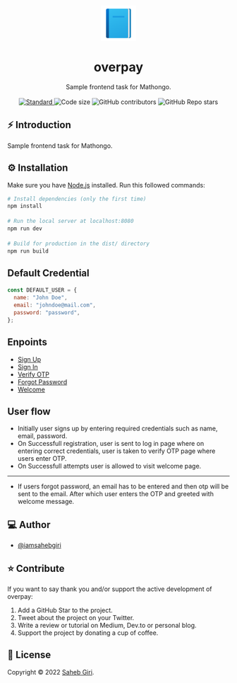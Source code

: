 <p align="center">
  <a href="https://github.com/iamsahebgiri/add-readme">
    <img alt="overpay" height="80" src="https://raw.githubusercontent.com/iamsahebgiri/add-readme/main/static/add-readme.png">
  </a>
</p>
<h1 align="center">overpay</h1>

<div align="center">
Sample frontend task for Mathongo.
</div>

<br />

<div align="center">
  <a href="https://standardjs.com">
    <img src="https://img.shields.io/badge/code%20style-standard-brightgreen.svg?style=flat-square"
      alt="Standard" />
  </a>
  
  <img src="https://img.shields.io/github/languages/code-size/iamsahebgiri/overpay?style=flat-square" alt="Code size" />

  <img alt="GitHub contributors" src="https://img.shields.io/github/contributors/iamsahebgiri/overpay?style=flat-square">

  <img alt="GitHub Repo stars" src="https://img.shields.io/github/stars/iamsahebgiri/overpay?style=social">
</div>

## ⚡️ Introduction

Sample frontend task for Mathongo.

## ⚙️ Installation

Make sure you have [Node.js](https://nodejs.org/en/download/) installed.
Run this followed commands:

```bash
# Install dependencies (only the first time)
npm install

# Run the local server at localhost:8080
npm run dev

# Build for production in the dist/ directory
npm run build
```

## Default Credential

```js
const DEFAULT_USER = {
  name: "John Doe",
  email: "johndoe@mail.com",
  password: "password",
};
```

## Enpoints

- [Sign Up](https://overpay-iota.vercel.app/sign-up)
- [Sign In](https://overpay-iota.vercel.app/sign-in)
- [Verify OTP](https://overpay-iota.vercel.app/verify-otp)
- [Forgot Password](https://overpay-iota.vercel.app/forgot-password)
- [Welcome](https://overpay-iota.vercel.app/welcome)

## User flow

- Initially user signs up by entering required credentials such as name, email, password.
- On Successfull registration, user is sent to log in page where on entering correct credentials, user is taken to verify OTP page where users enter OTP.
- On Successfull attempts user is allowed to visit welcome page.

---

- If users forgot password, an email has to be entered and then otp will be sent to the email. After which user enters the OTP and greeted with welcome message.

## ‍💻 Author

- [@iamsahebgiri](https://github.com/iamsahebgiri)

## ⭐️ Contribute

If you want to say thank you and/or support the active development of overpay:

1. Add a GitHub Star to the project.
2. Tweet about the project on your Twitter.
3. Write a review or tutorial on Medium, Dev.to or personal blog.
4. Support the project by donating a cup of coffee.

## 🧾 License

Copyright &copy; 2022 [Saheb Giri](https://github.com/iamsahebgiri).
